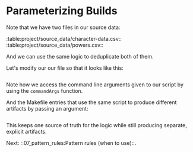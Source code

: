 Parameterizing Builds
=====================

Note that we have two files in our source data:

:table:project/source_data/character-data.csv::
:table:project/source_data/powers.csv::

And we can use the same logic to deduplicate both of them. 

Let's modify our our file so that it looks like this:


``` R file=project/deduplicate.R ref=351f

```
Note how we access the command line arguments given to our script by using the 
`commandArgs` function.

And the Makefile entries that use the same script to produce different artifacts by passing an argument:

``` Makefile file=project/Makefile ref=351f

```

This keeps one source of truth for the logic while still producing separate, explicit artifacts.


Next: ::07_pattern_rules:Pattern rules (when to use)::. 
